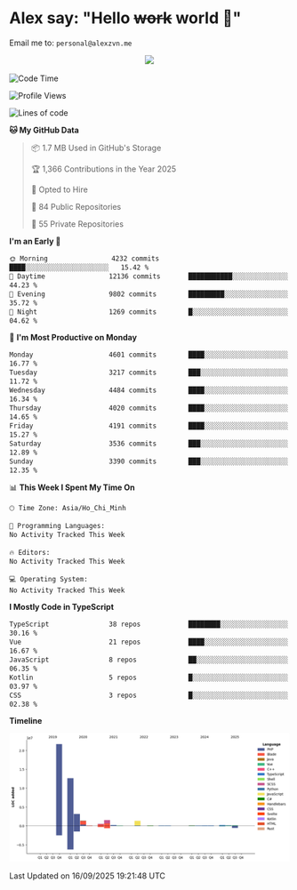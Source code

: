 # Alex say: "Hello ~~work~~ world 🐾"
Email me to: `personal@alexzvn.me`


<p align=center>
  <a href="https://skillicons.dev">
    <img src="https://skillicons.dev/icons?i=ts,js,php,nodejs,bun,vue,nuxt,react,svelte,tauri,laravel,rust,mongodb,docker,electron,redis,rabbitmq,tailwind,git,cloudflare,elysia,mysql,nginx,rollupjs,sentry,ubuntu,yarn,html,css,vite" />
  </a>
</p>

<!--START_SECTION:waka-->
![Code Time](http://img.shields.io/badge/Code%20Time-1%2C066%20hrs%2055%20mins-blue)

![Profile Views](http://img.shields.io/badge/Profile%20Views-59-blue)

![Lines of code](https://img.shields.io/badge/From%20Hello%20World%20I%27ve%20Written-43.5%20million%20lines%20of%20code-blue)

**🐱 My GitHub Data** 

> 📦 1.7 MB Used in GitHub's Storage 
 > 
> 🏆 1,366 Contributions in the Year 2025
 > 
> 💼 Opted to Hire
 > 
> 📜 84 Public Repositories 
 > 
> 🔑 55 Private Repositories 
 > 
**I'm an Early 🐤** 

```text
🌞 Morning                4232 commits        ████░░░░░░░░░░░░░░░░░░░░░   15.42 % 
🌆 Daytime                12136 commits       ███████████░░░░░░░░░░░░░░   44.23 % 
🌃 Evening                9802 commits        █████████░░░░░░░░░░░░░░░░   35.72 % 
🌙 Night                  1269 commits        █░░░░░░░░░░░░░░░░░░░░░░░░   04.62 % 
```
📅 **I'm Most Productive on Monday** 

```text
Monday                   4601 commits        ████░░░░░░░░░░░░░░░░░░░░░   16.77 % 
Tuesday                  3217 commits        ███░░░░░░░░░░░░░░░░░░░░░░   11.72 % 
Wednesday                4484 commits        ████░░░░░░░░░░░░░░░░░░░░░   16.34 % 
Thursday                 4020 commits        ████░░░░░░░░░░░░░░░░░░░░░   14.65 % 
Friday                   4191 commits        ████░░░░░░░░░░░░░░░░░░░░░   15.27 % 
Saturday                 3536 commits        ███░░░░░░░░░░░░░░░░░░░░░░   12.89 % 
Sunday                   3390 commits        ███░░░░░░░░░░░░░░░░░░░░░░   12.35 % 
```


📊 **This Week I Spent My Time On** 

```text
🕑︎ Time Zone: Asia/Ho_Chi_Minh

💬 Programming Languages: 
No Activity Tracked This Week

🔥 Editors: 
No Activity Tracked This Week

💻 Operating System: 
No Activity Tracked This Week
```

**I Mostly Code in TypeScript** 

```text
TypeScript               38 repos            ████████░░░░░░░░░░░░░░░░░   30.16 % 
Vue                      21 repos            ████░░░░░░░░░░░░░░░░░░░░░   16.67 % 
JavaScript               8 repos             ██░░░░░░░░░░░░░░░░░░░░░░░   06.35 % 
Kotlin                   5 repos             █░░░░░░░░░░░░░░░░░░░░░░░░   03.97 % 
CSS                      3 repos             █░░░░░░░░░░░░░░░░░░░░░░░░   02.38 % 
```



**Timeline**

![Lines of Code chart](https://raw.githubusercontent.com/alexzvn/alexzvn/main/assets/bar_graph.png)


 Last Updated on 16/09/2025 19:21:48 UTC
<!--END_SECTION:waka-->
